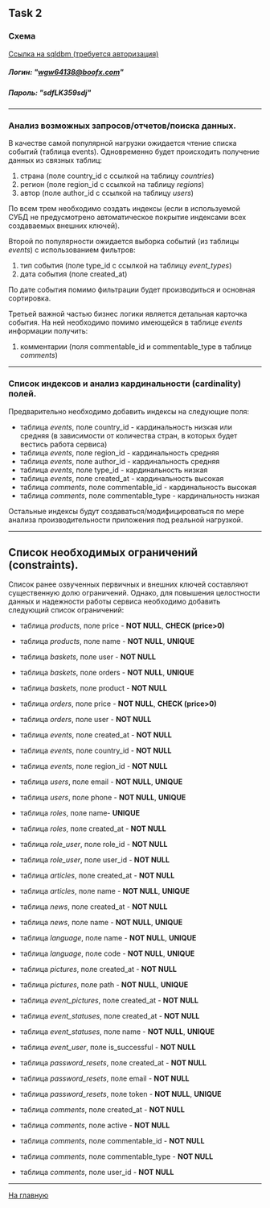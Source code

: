 ## Task 2

### Схема
[Ссылка на sqldbm (требуется авторизация)](https://app.sqldbm.com/MySQL/Edit/p195366/)
##### Логин: "wgw64138@boofx.com"
##### Пароль: "sdfLK359sdj" 


---

### Анализ возможных запросов/отчетов/поиска данных.

В качестве самой популярной нагрузки ожидается чтение списка событий (таблица events).
Одновременно будет происходить получение данных из связных таблиц:
 1) страна (поле country_id с ссылкой на таблицу _countries_)
 2) регион (поле region_id с ссылкой на таблицу _regions_)
 3) автор (поле author_id с ссылкой на таблицу _users_)

 По всем трем необходимо создать индексы (если в используемой СУБД
 не предусмотрено автоматическое покрытие индексами всех создаваемых внешних ключей). 


Второй по популярности ожидается выборка событий (из таблицы _events_) с использованием
фильтров:
1) тип события (поле type_id с ссылкой на таблицу _event_types_)
2) дата события (поле created_at)

По дате события помимо фильтрации будет производиться и основная сортировка.

Третьей важной частью бизнес логики является детальная карточка события.
На ней необходимо помимо имеющейся в таблице _events_ информации получить:
1) комментарии (поля commentable_id и commentable_type в таблице _comments_)

---

### Список индексов и анализ кардинальности (cardinality) полей.

Предварительно необходимо добавить индексы на следующие поля:
- таблица _events_, поле country_id - кардинальность низкая или средняя 
(в зависимости от количества стран, в которых будет вестись работа сервиса)
- таблица _events_, поле region_id - кардинальность средняя
- таблица _events_, поле author_id - кардинальность средняя
- таблица _events_, поле type_id - кардинальность низкая
- таблица _events_, поле created_at - кардинальность высокая
- таблица _comments_, поле commentable_id - кардинальность высокая
- таблица _comments_, поле commentable_type - кардинальность низкая

Остальные индексы будут создаваться/модифицироваться по мере анализа производительности
приложения под реальной нагрузкой.

---

## Список необходимых ограничений (constraints).
Список ранее озвученных первичных и внешних ключей составляют существенную долю
ограничений. Однако, для повышения целостности данных и надежности работы сервиса
необходимо добавить следующий список ограничений:
- таблица _products_, поле price - **NOT NULL**, **CHECK (price>0)**
- таблица _products_, поле name - **NOT NULL**, **UNIQUE**


- таблица _baskets_, поле user - **NOT NULL**
- таблица _baskets_, поле orders - **NOT NULL**, **UNIQUE**
- таблица _baskets_, поле product - **NOT NULL**


- таблица _orders_, поле price - **NOT NULL**, **CHECK (price>0)**
- таблица _orders_, поле user - **NOT NULL**


- таблица _events_, поле created_at - **NOT NULL**
- таблица _events_, поле country_id - **NOT NULL**
- таблица _events_, поле region_id - **NOT NULL**


- таблица _users_, поле email - **NOT NULL**, **UNIQUE**
- таблица _users_, поле phone - **NOT NULL**, **UNIQUE**


- таблица _roles_, поле name- **UNIQUE**
- таблица _roles_, поле created_at - **NOT NULL**


- таблица _role_user_, поле role_id - **NOT NULL**
- таблица _role_user_, поле user_id - **NOT NULL**


- таблица _articles_, поле created_at - **NOT NULL**
- таблица _articles_, поле name - **NOT NULL**, **UNIQUE**


- таблица _news_, поле created_at - **NOT NULL**
- таблица _news_, поле name - **NOT NULL**, **UNIQUE**


- таблица _language_, поле name - **NOT NULL**, **UNIQUE**
- таблица _language_, поле code - **NOT NULL**, **UNIQUE**


- таблица _pictures_, поле created_at - **NOT NULL**
- таблица _pictures_, поле path - **NOT NULL**, **UNIQUE**

- таблица _event_pictures_, поле created_at - **NOT NULL**


- таблица _event_statuses_, поле created_at - **NOT NULL**
- таблица _event_statuses_, поле name - **NOT NULL**, **UNIQUE**


- таблица _event_user_, поле is_successful - **NOT NULL**


- таблица _password_resets_, поле created_at - **NOT NULL**
- таблица _password_resets_, поле email - **NOT NULL**
- таблица _password_resets_, поле token - **NOT NULL**, **UNIQUE**


- таблица _comments_, поле created_at - **NOT NULL**
- таблица _comments_, поле active - **NOT NULL**
- таблица _comments_, поле commentable_id - **NOT NULL**
- таблица _comments_, поле commentable_type - **NOT NULL**
- таблица _comments_, поле user_id - **NOT NULL**

---

[На главную](https://github.com/PanovAlexey/database_course/blob/main/README.md)